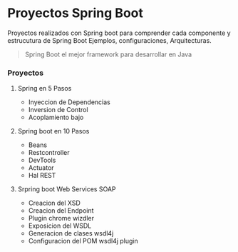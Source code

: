 # Proyectos Spring Boot

Proyectos realizados con Spring boot para comprender cada componente y estrucutura de Spring Boot
Ejemplos, configuraciones, Arquitecturas.

> Spring Boot el mejor framework para desarrollar en Java

### Proyectos

1. Spring en 5 Pasos 
    - Inyeccion de Dependencias
    - Inversion de Control
    - Acoplamiento bajo

2. Spring boot en 10 Pasos
    - Beans
    - Restcontroller
    - DevTools
    - Actuator
    - Hal REST

3. Srpring boot Web Services SOAP
    - Creacion del XSD
    - Creacion del Endpoint
    - Plugin chrome wizdler
    - Exposicion del WSDL
    - Generacion de clases wsdl4j
    - Configuracion del POM wsdl4j plugin